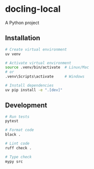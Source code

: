 # docling-local

A Python project

## Installation

```bash
# Create virtual environment
uv venv

# Activate virtual environment
source .venv/bin/activate  # Linux/Mac
# or
.venv\Scripts\activate     # Windows

# Install dependencies
uv pip install -e ".[dev]"
```

## Development

```bash
# Run tests
pytest

# Format code
black .

# Lint code
ruff check .

# Type check
mypy src
```